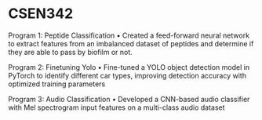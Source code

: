 # CSEN342

Program 1: Peptide Classification
•	Created a feed-forward neural network to extract features from an imbalanced dataset of peptides and determine if they are able to pass by biofilm or not.

Program 2: Finetuning Yolo
•	Fine-tuned a YOLO object detection model in PyTorch to identify different car types, improving detection accuracy with optimized training parameters

Program 3: Audio Classification
•	Developed a CNN-based audio classifier with Mel spectrogram input features on a multi-class audio dataset
